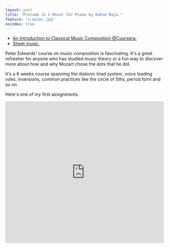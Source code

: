 ```yaml
---
layout: post
title: "Prelude in C Minor for Piano by Kahne Raja."
feature: "c-minor.jpg"
noindex: true
---
```


- [An Introduction to Classical Music Composition @Coursera.](https://www.coursera.org/learn/classical-composition)
- [Sheet music.](/assets/docs/c-minor.jpg)

Peter Edwards' course on music composition is fascinating. It's a great refresher for anyone who has studied music theory or a fun way to discover more about how and why Mozart chose the dots that he did.

It's a 6 weeks course spanning the diatonic triad system, voice leading rules, inversions, common practices like the circle of 5ths, period form and so on.

Here's one of my first assignments.

<iframe width="100%" height="450" scrolling="no" frameborder="no" src="https://w.soundcloud.com/player/?url=https%3A//api.soundcloud.com/tracks/274960810&amp;auto_play=false&amp;hide_related=false&amp;show_comments=true&amp;show_user=true&amp;show_reposts=false&amp;visual=true"></iframe>